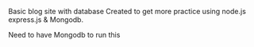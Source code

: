 Basic blog site with database
Created to get more practice using node.js express.js & Mongodb.

Need to have Mongodb to run this
